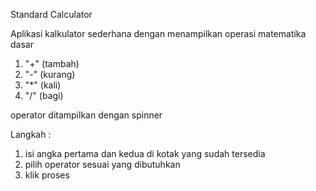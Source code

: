 Standard Calculator

Aplikasi kalkulator sederhana dengan menampilkan operasi matematika dasar

1. "+" (tambah)
2. "-" (kurang)
3. "*" (kali)
4. "/" (bagi)

operator ditampilkan dengan spinner

Langkah :
1. isi angka pertama dan kedua di kotak yang sudah tersedia
2. pilih operator sesuai yang dibutuhkan
3. klik proses
